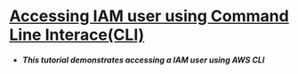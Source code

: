 # <ins>Accessing IAM user using Command Line Interace(CLI)<ins>

* ##### This tutorial demonstrates accessing a IAM user using AWS CLI


